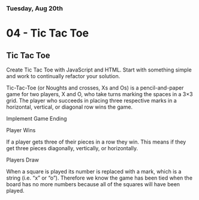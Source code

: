 ### Tuesday, Aug 20th
# 04 - Tic Tac Toe
## Tic Tac Toe

Create Tic Tac Toe with JavaScript and HTML. Start with something simple and work to continually refactor your solution.

Tic-Tac-Toe (or Noughts and crosses, Xs and Os) is a pencil-and-paper game for two players, X and O, who take turns marking the spaces in a 3×3 grid. The player who succeeds in placing three respective marks in a horizontal, vertical, or diagonal row wins the game.

Implement Game Ending

Player Wins

If a player gets three of their pieces in a row they win. This means if they get three pieces diagonally, vertically, or horizontally.

Players Draw

When a square is played its number is replaced with a mark, which is a string (i.e. “x” or “o”). Therefore we know the game has been tied when the board has no more numbers because all of the squares will have been played.
